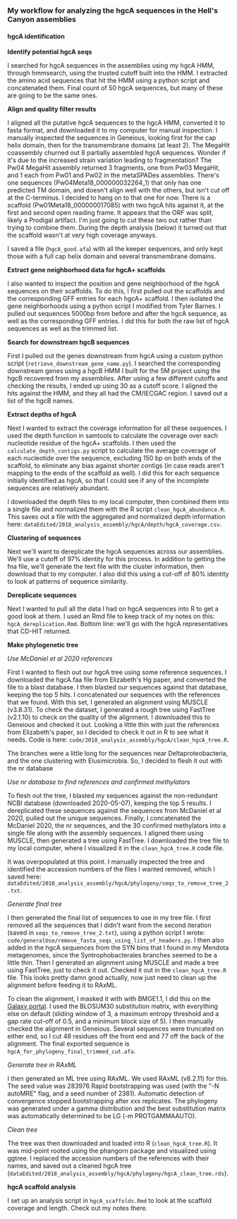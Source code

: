 ### My workflow for analyzing the hgcA sequences in the Hell's Canyon assemblies

#### hgcA identification


**Identify potential hgcA seqs**

I searched for hgcA sequences in the assemblies using my hgcA HMM, through hmmsearch, using the trusted cutoff built into the HMM.
I extracted the amino acid sequences that hit the HMM using a python script and concatenated them.
Final count of 50 hgcA sequences, but many of these are going to be the same ones.

**Align and quality filter results**

I aligned all the putative hgcA sequences to the hgcA HMM, converted it to fasta format, and downloaded it to my computer for manual inspection.
I manually inspected the sequences in Geneious, looking first for the cap helix domain, then for the transmembrane domains (at least 2).
The MegaHit coassembly churned out 8 partially assembled hgcA sequences.
Wonder if it's due to the increased strain variation leading to fragmentation?
The Pw04 MegaHit assembly returned 3 fragments, one from Pw03 MegaHit, and 1 each from Pw01 and Pw02 in the metaSPADes assemblies.
There's one sequences (Pw04Meta18_000000032264_1) that only has one predicted TM domain, and doesn't align well with the others, but isn't cut off at the C-terminus.
I decided to hang on to that one for now.
There is a scaffold (Pw01Meta18_000000017085) with two hgcA hits against it, at the first and second open reading frame.
It appears that the ORF was split, likely a Prodigal artifact.
I'm just going to cut these two out rather than trying to combine them.
During the depth analysis (below) it turned out that the scaffold wasn't at very high coverage anyways.

I saved a file (`hgcA_good.afa`) with all the keeper sequences, and only kept those with a full cap helix domain and several transmembrane domains.



**Extract gene neighborhood data for hgcA+ scaffolds**

I also wanted to inspect the position and gene neighborhood of the hgcA sequences on their scaffolds.
To do this, I first pulled out the scaffolds and the corresponding GFF entries for each hgcA+ scaffold.
I then isolated the gene neighborhoods using a python script I modified from Tyler Barnes.
I pulled out sequences 5000bp from before and after the hgcA sequence, as well as the corresponding GFF entries.
I did this for both the raw list of hgcA sequences as well as the trimmed list.



**Search for downstream hgcB sequences**

First I pulled out the genes downstream from hgcA using a custom python script (`retrieve_downstream_gene_name.py`).
I searched the corresponding downstream genes using a hgcB HMM I built for the 5M project using the hgcB recovered from my assemblies.
After using a few different cutoffs and checking the results, I ended up using 30 as a cutoff score.
I aligned the hits against the HMM, and they all had the CM/IECGAC region.
I saved out a list of the hgcB names.


**Extract depths of hgcA**

Next I wanted to extract the coverage information for all these sequences.
I used the depth function in samtools to calculate the coverage over each nucleotide residue of the hgcA+ scaffolds.
I then used the `calculate_depth_contigs.py` script to calculate the average coverage of each nucleotide over the sequence, excluding 150 bp on both ends of the scaffold, to eliminate any bias against shorter contigs (in case reads aren't mapping to the ends of the scaffold as well).
I did this for each sequence initially identified as hgcA, so that I could see if any of the incomplete sequences are relatively abundant.

I downloaded the depth files to my local computer, then combined them into a single file and normalized them with the R script `clean_hgcA_abundance.R`.
This saves out a file with the aggregated and normalized depth information here: `dataEdited/2018_analysis_assembly/hgcA/depth/hgcA_coverage.csv`.


**Clustering of sequences**

Next we'll want to dereplicate the hgcA sequences across our assemblies.
We'll use a cutoff of 97% identity for this process.
In addition to getting the fna file, we'll generate the text file with the cluster information, then download that to my computer.
I also did this using a cut-off of 80% identity to look at patterns of sequence similarity.

**Dereplicate sequences**

Next I wanted to pull all the data I had on hgcA sequences into R to get a good look at them.
I used an Rmd file to keep track of my notes on this: `hgcA_dereplication.Rmd`.
Bottom line: we'll go with the hgcA representatives that CD-HIT returned.


**Make phylogenetic tree**

*Use McDaniel et al 2020 references*

First I wanted to flesh out our hgcA tree using some reference sequences.
I downloaded the hgcA.faa file from Elizabeth's Hg paper, and converted the file to a blast database.
I then blasted our sequences against that database, keeping the top 5 hits.
I concatenated our sequences with the references that we found.
With this set, I generated an alignment using MUSCLE (v3.8.31).
To check the dataset, I generated a rough tree using FastTree (v2.1.10) to check on the quality of the alignment.
I downloaded this to Geneious and checked it out.
Looking a little thin with just the references from Elizabeth's paper, so I decided to check it out in R to see what it needs.
Code is here: `code/2018_analysis_assembly/hgcA/clean_hgcA_tree.R`.

The branches were a little long for the sequences near Deltaproteobacteria, and the one clustering with Elusimicrobia.
So, I decided to flesh it out with the nr database

*Use nr database to find references and confirmed methylators*

To flesh out the tree, I blasted my sequences against the non-redundant NCBI database (downloaded 2020-05-07), keeping the top 5 results.
I dereplicated these sequences against the sequences from McDaniel et al 2020, pulled out the unique sequences.
Finally, I concatenated the McDaniel 2020, the nr sequences, and the 30 confirmed methylators into a single file along with the assembly sequences.
I aligned them using MUSCLE, then generated a tree using FastTree.
I downloaded the tree file to my local computer, where I visualized it in the `clean_hgcA_tree.R` code file.

It was overpopulated at this point.
I manually inspected the tree and identified the accession numbers of the files I wanted removed, which I saved here: `dataEdited/2018_analysis_assembly/hgcA/phylogeny/seqs_to_remove_tree_2.txt`.


*Generate final tree*

I then generated the final list of sequences to use in my tree file.
I first removed all the sequences that I didn't want from the second iteration (saved in `seqs_to_remove_tree_2.txt`), using a python script I wrote: `code/generalUse/remove_fasta_seqs_using_list_of_headers.py`.
I then also added in the hgcA sequences from the SYN bins that I found in my Mendota metagenomes, since the Syntrophobacterales branches seemed to be a little thin.
Then I generated an alignment using MUSCLE and made a tree using FastTree, just to check it out.
Checked it out in the `clean_hgcA_tree.R` file.
This looks pretty damn good actually, now just need to clean up the alignment before feeding it to RAxML.

To clean the alignment, I masked it with with BMGE1.1,
I did this on the [Galaxy portal](https://galaxy.pasteur.fr/?tool_id=toolshed.pasteur.fr%2Frepos%2Fdcorreia%2Fbmge%2Fbmge%2F1.12&version=1.12&__identifer=5anq311b6rv).
I used the BLOSUM30 substitution matrix, with everything else on default (sliding window of 3, a maximum entropy threshold and a gap rate cut-off of 0.5, and a minimum block size of 5).
I then manually checked the alignment in Geneious.
Several sequences were truncated on either end, so I cut 48 residues off the front end and 77 off the back of the alignment.
The final exported sequence is `hgcA_for_phylogeny_final_trimmed_cut.afa`.


*Generate tree in RAxML*

I then generated an ML tree using RAxML.
We used RAxML (v8.2.11) for this.
The seed value was 283976
Rapid bootstrapping was used (with the "-N autoMRE" flag, and a seed number of 2381).
Automatic detection of convergence stopped bootstrapping after xxx replicates.
The phylogeny was generated under a gamma distribution and the best substitution matrix was automatically determined to be LG (-m PROTGAMMAAUTO).

*Clean tree*

The tree was then downloaded and loaded into R (`clean_hgcA_tree.R`).
It was mid-point rooted using the phangorn package and visualized using ggtree.
I replaced the accession numbers of the references with their names, and saved out a cleaned hgcA tree (`dataEdited/2018_analysis_assembly/hgcA/phylogeny/hgcA_clean_tree.rds`).



**hgcA scaffold analysis**

I set up an analysis script in `hgcA_scaffolds.Rmd` to look at the scaffold coverage and length.
Check out my notes there.
